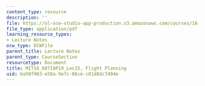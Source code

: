 ```yaml
---
content_type: resource
description: ''
file: https://ol-ocw-studio-app-production.s3.amazonaws.com/courses/16-687-private-pilot-ground-school-january-iap-2019/ba50f903e50a9e7c06cec81d8dc7494e_MIT16_687IAP19_Lec15.pdf
file_type: application/pdf
learning_resource_types:
- Lecture Notes
ocw_type: OCWFile
parent_title: Lecture Notes
parent_type: CourseSection
resourcetype: Document
title: MIT16_687IAP19_Lec15, Flight Planning
uid: ba50f903-e50a-9e7c-06ce-c81d8dc7494e
---
```

